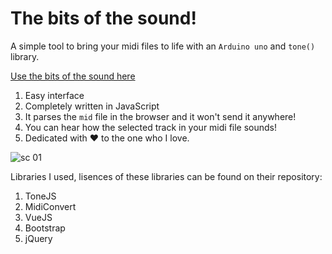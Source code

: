 # The bits of the sound!
A simple tool to bring your midi files to life with an `Arduino uno` and `tone()` library. 

[Use the bits of the sound here](http://antipattern.ir/the-bits-of-the-sound/index.html)

1. Easy interface
2. Completely written in JavaScript
3. It parses the `mid` file in the browser and it won't send it anywhere!
4. You can hear how the selected track in your midi file sounds!
5. Dedicated with ❤ to the one who I love.

![sc 01](http://antipattern.ir/the-bits-of-the-sound/sc-01.PNG?a=3)

Libraries I used, lisences of these libraries can be found on their repository:
1. ToneJS
2. MidiConvert
3. VueJS
4. Bootstrap
5. jQuery

